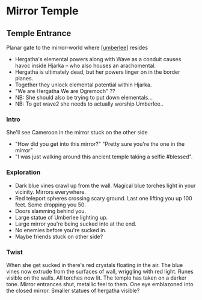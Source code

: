 # Mirror Temple

## Temple Entrance
Planar gate to the mirror-world where [[umberlee]] resides

- Hergatha's elemental powers along with Wave as a conduit causes havoc inside Hjarka – who also houses an arachomental.
- Hergatha is ultimately dead, but her powers linger on in the border planes.
- Together they unlock elemental potential within Hjarka.
- "We are Hergatha We are Ogremoch" ??
- NB: She should also be trying to put down elementals...
- NB: To get wave2 she needs to actually worship Umberlee..

### Intro
She'll see Cameroon in the mirror stuck on the other side
- "How did you get into this mirror?" "Pretty sure you're the one in the mirror"
- "I was just walking around this ancient temple taking a selfie #blessed".

 ### Exploration
- Dark blue vines crawl up from the wall. Magical blue torches light in your vicinity. Mirrors everywhere.
- Red teleport spheres crossing scary ground. Last one lifting you up 100 feet. Some dropping you 50.
- Doors slamming behind you.
- Large statue of Umberlee lighting up.
- Large mirror you're being sucked into at the end.
- No enemies before you're sucked in.
- Maybe friends stuck on other side?

### Twist
When she get sucked in there's red crystals floating in the air. The blue vines now extrude from the surfaces of wall, wriggling with red light.
Runes visible on the walls. All torches now lit. The temple has taken on a darker tone.
Mirror entrances shut, metallic feel to them. One eye emblazoned into the closed mirror. Smaller statues of hergatha visible?

[//begin]: # "Autogenerated link references for markdown compatibility"
[umberlee]: ../deities/umberlee "Umberlee"
[//end]: # "Autogenerated link references"